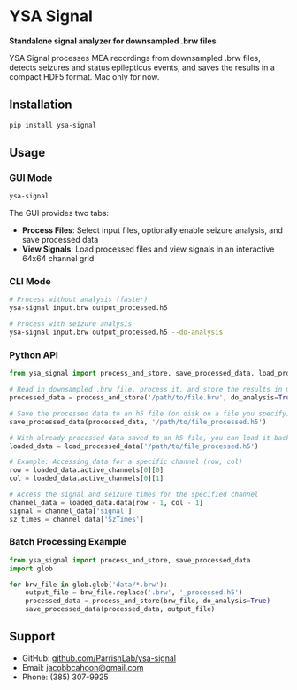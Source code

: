 # YSA Signal

**Standalone signal analyzer for downsampled .brw files**

YSA Signal processes MEA recordings from downsampled .brw files, detects seizures and status epilepticus events, and saves the results in a compact HDF5 format. Mac only for now.

## Installation

```bash
pip install ysa-signal
```

## Usage

### GUI Mode

```bash
ysa-signal
```

The GUI provides two tabs:

- **Process Files**: Select input files, optionally enable seizure analysis, and save processed data
- **View Signals**: Load processed files and view signals in an interactive 64x64 channel grid

### CLI Mode

```bash
# Process without analysis (faster)
ysa-signal input.brw output_processed.h5

# Process with seizure analysis
ysa-signal input.brw output_processed.h5 --do-analysis
```

### Python API

```python
from ysa_signal import process_and_store, save_processed_data, load_processed_data

# Read in downsampled .brw file, process it, and store the results in memory (not on disk on a file)
processed_data = process_and_store('/path/to/file.brw', do_analysis=True)

# Save the processed data to an h5 file (on disk on a file you specify)
save_processed_data(processed_data, '/path/to/file_processed.h5')

# With already processed data saved to an h5 file, you can load it back into memory
loaded_data = load_processed_data('/path/to/file_processed.h5')

# Example: Accessing data for a specific channel (row, col)
row = loaded_data.active_channels[0][0]
col = loaded_data.active_channels[0][1]

# Access the signal and seizure times for the specified channel
channel_data = loaded_data.data[row - 1, col - 1]
signal = channel_data['signal']
sz_times = channel_data['SzTimes']
```

### Batch Processing Example

```python
from ysa_signal import process_and_store, save_processed_data
import glob

for brw_file in glob.glob('data/*.brw'):
    output_file = brw_file.replace('.brw', '_processed.h5')
    processed_data = process_and_store(brw_file, do_analysis=True)
    save_processed_data(processed_data, output_file)
```

## Support

- GitHub: [github.com/ParrishLab/ysa-signal](https://github.com/ParrishLab/ysa-signal/issues)
- Email: jacobbcahoon@gmail.com
- Phone: (385) 307-9925
